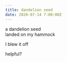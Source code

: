 ```yaml
---
title: dandelion seed
date: 2020-07-14 7:00:00Z
---
```


a dandelion seed  
landed on my hammock  

I blew it off  

helpful?